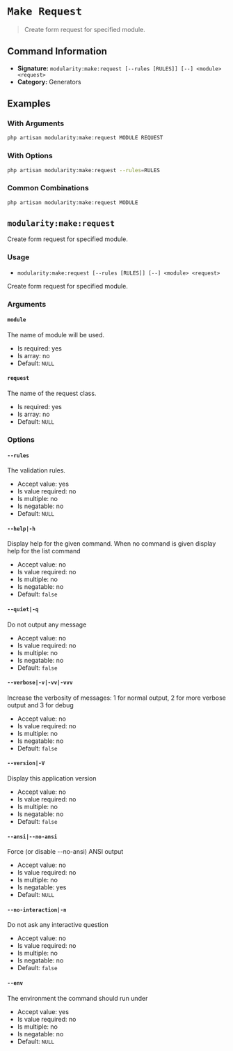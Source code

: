 # `Make Request`

> Create form request for specified module.

## Command Information

- **Signature:** `modularity:make:request [--rules [RULES]] [--] <module> <request>`
- **Category:** Generators


## Examples

### With Arguments

```bash
php artisan modularity:make:request MODULE REQUEST
```

### With Options

```bash
php artisan modularity:make:request --rules=RULES
```

### Common Combinations

```bash
php artisan modularity:make:request MODULE
```

`modularity:make:request`
-------------------------

Create form request for specified module.

### Usage

* `modularity:make:request [--rules [RULES]] [--] <module> <request>`

Create form request for specified module.

### Arguments

#### `module`

The name of module will be used.

* Is required: yes
* Is array: no
* Default: `NULL`

#### `request`

The name of the request class.

* Is required: yes
* Is array: no
* Default: `NULL`

### Options

#### `--rules`

The validation rules.

* Accept value: yes
* Is value required: no
* Is multiple: no
* Is negatable: no
* Default: `NULL`

#### `--help|-h`

Display help for the given command. When no command is given display help for the list command

* Accept value: no
* Is value required: no
* Is multiple: no
* Is negatable: no
* Default: `false`

#### `--quiet|-q`

Do not output any message

* Accept value: no
* Is value required: no
* Is multiple: no
* Is negatable: no
* Default: `false`

#### `--verbose|-v|-vv|-vvv`

Increase the verbosity of messages: 1 for normal output, 2 for more verbose output and 3 for debug

* Accept value: no
* Is value required: no
* Is multiple: no
* Is negatable: no
* Default: `false`

#### `--version|-V`

Display this application version

* Accept value: no
* Is value required: no
* Is multiple: no
* Is negatable: no
* Default: `false`

#### `--ansi|--no-ansi`

Force (or disable --no-ansi) ANSI output

* Accept value: no
* Is value required: no
* Is multiple: no
* Is negatable: yes
* Default: `NULL`

#### `--no-interaction|-n`

Do not ask any interactive question

* Accept value: no
* Is value required: no
* Is multiple: no
* Is negatable: no
* Default: `false`

#### `--env`

The environment the command should run under

* Accept value: yes
* Is value required: no
* Is multiple: no
* Is negatable: no
* Default: `NULL`